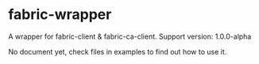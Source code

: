 # fabric-wrapper
A wrapper for fabric-client &amp; fabric-ca-client.
Support version: 1.0.0-alpha

No document yet, check files in examples to find out how to use it. 
